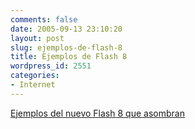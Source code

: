 ```yaml
---
comments: false
date: 2005-09-13 23:10:20
layout: post
slug: ejemplos-de-flash-8
title: Ejemplos de Flash 8
wordpress_id: 2551
categories:
- Internet
---
```


[Ejemplos del nuevo Flash 8 que asombran](http://www.senocular.com/pub/flash/8/index.php?f=loadbackgroundtexture)
